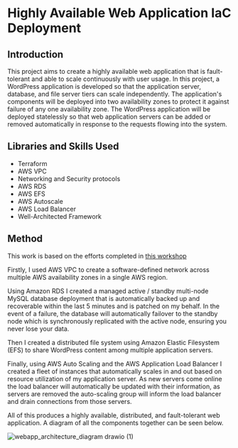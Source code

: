 # Highly Available Web Application IaC Deployment

## Introduction
This project aims to create a highly available web application that is fault-tolerant and able to scale continuously with user usage. In this project, a WordPress application is developed so that the application server, database, and file server tiers can scale independently. The application's components will be deployed into two availability zones to protect it against failure of any one availability zone. The WordPress application will be deployed statelessly so that web application servers can be added or removed automatically in response to the requests flowing into the system.


## Libraries and Skills Used
- Terraform
- AWS VPC
- Networking and Security protocols
- AWS RDS
- AWS EFS
- AWS Autoscale
- AWS Load Balancer
- Well-Architected Framework


## Method
This work is based on the efforts completed in [this workshop](https://catalog.us-east-1.prod.workshops.aws/workshops/3de93ad5-ebbe-4258-b977-b45cdfe661f1/en-US)

Firstly, I used AWS VPC to create a software-defined network across multiple AWS availability zones in a single AWS region.

Using Amazon RDS I created a managed active / standby multi-node MySQL database deployment that is automatically backed up and recoverable within the last 5 minutes and is patched on my behalf. In the event of a failure, the database will automatically failover to the standby node which is synchronously replicated with the active node, ensuring you never lose your data.

Then I created a distributed file system using Amazon Elastic Filesystem (EFS) to share WordPress content among multiple application servers.

Finally, using AWS Auto Scaling and the AWS Application Load Balancer I created a fleet of instances that automatically scales in and out based on resource utilization of my application server. As new servers come online the load balancer will automatically be updated with their information, as servers are removed the auto-scaling group will inform the load balancer and drain connections from those servers.

All of this produces a highly available, distributed, and fault-tolerant web application. A diagram of all the components together can be seen below.

![webapp_architecture_diagram drawio (1)](https://github.com/aziz66710/web-app/assets/65475783/85d566b6-67c2-4b39-bbcf-d96361517a63)



